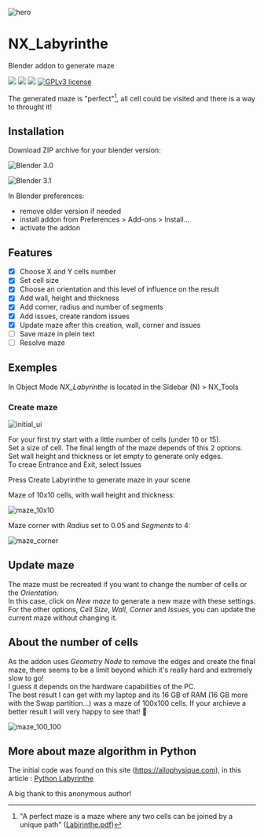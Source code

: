 ![hero](https://user-images.githubusercontent.com/54265936/165161197-500b5c1f-10ab-4022-b643-5320db9dad5e.png)

# NX_Labyrinthe

Blender addon to generate maze

<img src="https://img.shields.io/badge/Blender-3.1.0-green" /> <img src="https://img.shields.io/badge/Python-3.10-blue" /> <img src="https://img.shields.io/badge/Addon-1.0.0-orange" />
[![GPLv3 license](https://img.shields.io/badge/License-GPLv3-blue.svg)](http://perso.crans.org/besson/LICENSE.html)

The generated maze is "perfect"[^1], all cell could be visited and there is a way to throught it!

[^1]: "A perfect maze is a maze where any two cells can be joined by a unique path"
  ([Labirinthe.pdf](https://sancy.iut-clermont.uca.fr/~lafourcade/PAPERS/PDF/labyrinthe.pdf))
  
## Installation
Download ZIP archive for your blender version:

![Blender 3.0](https://github.com/Franck-Demongin/NX_Labyrinthe/releases/tag/v1.0.0)

![Blender 3.1](https://github.com/Franck-Demongin/NX_Labyrinthe/releases/tag/v1.1.0)

In Blender preferences:

- remove older version if needed
- install addon from Preferences > Add-ons > Install...  
- activate the addon

## Features

- [x] Choose X and Y cells number
- [x] Set cell size
- [x] Choose an orientation and this level of influence on the result
- [x] Add wall, height and thickness
- [x] Add corner, radius and number of segments
- [x] Add issues, create random issues
- [x] Update maze after this creation, wall, corner and issues
- [ ] Save maze in plein text
- [ ] Resolve maze      

## Exemples
In Object Mode _NX_Labyrinthe_ is located in the Sidebar (N) > NX_Tools

### Create maze

![initial_ui](https://user-images.githubusercontent.com/54265936/165274651-591e6739-f0bf-4871-913e-d1d96ab0c91f.png)

For your first try start with a little number of cells (under 10 or 15).  
Set a size of cell. The final length of the maze depends of this 2 options.  
Set wall height and thickness or let empty to generate only edges.  
To creae Entrance and Exit, select Issues

Press Create Labyrinthe to generate maze in your scene

Maze of 10x10 cells, with wall height and thickness:

![maze_10x10](https://user-images.githubusercontent.com/54265936/165280708-469876e6-1edd-420e-b680-e941c8eee8a6.png)

Maze corner with _Radius_ set to 0.05 and _Segments_ to 4:

![maze_corner](https://user-images.githubusercontent.com/54265936/165281644-2cbefd77-9848-4e35-bf25-3fa6ac7ba92a.png)

## Update maze
The maze must be recreated if you want to change the number of cells or the _Orientation_.  
In this case, click on _New maze_ to generate a new maze with these settings.
For the other options, _Cell Size_, _Wall_, _Corner_ and _Issues_, you can update the current maze without changing it.

## About the number of cells

As the addon uses _Geometry Node_ to remove the edges and create the final maze, there seems to be a limit beyond which it's really hard and extremely slow to go!  
I guess it depends on the hardware capabilities of the PC.  
The best result I can get with my laptop and its 16 GB of RAM (16 GB more with the Swap partition...) was a maze of 100x100 cells.
If your archieve a better result I will very happy to see that! :slightly_smiling_face:

![maze_100_100](https://user-images.githubusercontent.com/54265936/165292805-1f8da8df-314c-4583-bf77-08e3788891a6.png)

## More about maze algorithm in Python
The initial code was found on this site (https://allophysique.com), in this article : [Python Labyrinthe](https://allophysique.com/posts/python/python-labyrinthe/?fbclid=IwAR16AbrrbUUOEq4dz29jrjJtKWBoOiXBYpjHQGfOd-7hE5XiYik40jmlO-Q)

A big thank to this anonymous author!





